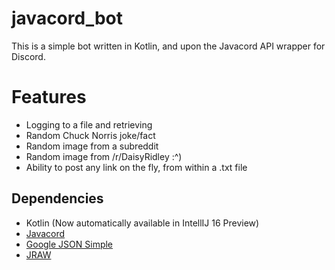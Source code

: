 # javacord_bot
This is a simple bot written in Kotlin, and upon the Javacord API wrapper for Discord.


# Features
- Logging to a file and retrieving
- Random Chuck Norris joke/fact
- Random image from a subreddit
- Random image from /r/DaisyRidley :^)
- Ability to post any link on the fly, from within a .txt file

## Dependencies
- Kotlin (Now automatically available in IntellIJ 16 Preview)
- [Javacord](https://github.com/BtoBastian/Javacord)
- [Google JSON Simple](https://code.google.com/archive/p/json-simple/)
- [JRAW](https://github.com/thatJavaNerd/JRAW)
